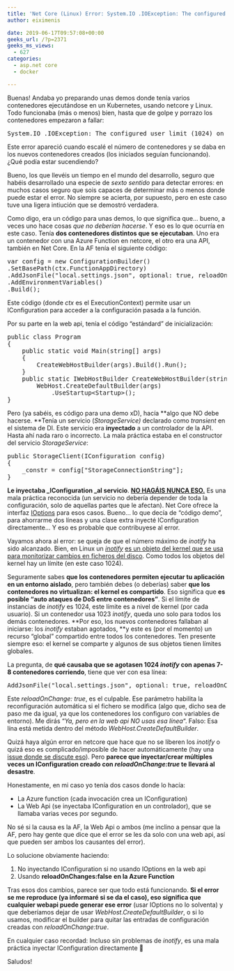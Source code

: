 ```yaml
---
title: 'Net Core (Linux) Error: System.IO .IOException: The configured user limit on the number of inotify instances has been reached'
author: eiximenis

date: 2019-06-17T09:57:08+00:00
geeks_url: /?p=2371
geeks_ms_views:
  - 627
categories:
  - asp.net core
  - docker

---
```

Buenas! Andaba yo preparando unas demos donde tenía varios contenedores ejecutándose en un Kubernetes, usando netcore y Linux. Todo funcionaba (más o menos) bien, hasta que de golpe y porrazo los contenedores empezaron a fallar:

<pre><span class="js-display-url">System.IO</span><span class="tco-ellipsis"><span class="invisible"> </span></span>.IOException: The configured user limit (1024) on the number of inotify instances has been reached</pre>

Este error apareció cuando escalé el número de contenedores y se daba en los nuevos contenedores creados (los iniciados seguían funcionando). ¿Qué podía estar sucendiendo?
  
<!--more-->


  
Bueno, los que llevéis un tiempo en el mundo del desarrollo, seguro que habéis desarrollado una especie de _sexto sentido_ para detectar errores: en muchos casos seguro que sois capaces de determinar más o menos donde puede estar el error. No siempre se acierta, por supuesto, pero en este caso tuve una ligera intiución que se demostró verdadera.
  
Como digo, era un código para unas demos, lo que significa que... bueno, a veces uno hace cosas _que no deberían hacerse_. Y eso es lo que ocurría en este caso. Tenía **dos contenedores distintos que se ejecutaban**. Uno era un contenedor con una Azure Function en netcore, el otro era una API, también en Net Core. En la AF tenía el siguiente código:

<pre class="EnlighterJSRAW" data-enlighter-language="csharp">var config = new ConfigurationBuilder()
.SetBasePath(ctx.FunctionAppDirectory)
.AddJsonFile("local.settings.json", optional: true, reloadOnChange: true)
.AddEnvironmentVariables()
.Build();</pre>

Este código (donde _ctx_ es el ExecutionContext) permite usar un IConfiguration para acceder a la configuración pasada a la función.
  
Por su parte en la web api, tenía el código &#8220;estándard&#8221; de inicialización:

<pre class="EnlighterJSRAW" data-enlighter-language="csharp">public class Program
{
    public static void Main(string[] args)
    {
        CreateWebHostBuilder(args).Build().Run();
    }
    public static IWebHostBuilder CreateWebHostBuilder(string[] args) =&gt;
        WebHost.CreateDefaultBuilder(args)
            .UseStartup&lt;Startup&gt;();
}</pre>

Pero (ya sabéis, es código para una demo xD), hacía **algo que NO debe hacerse. **Tenía un servicio (_StorageService)_ declarado como _transient_ en el sistema de DI. Este servicio era **inyectado** a un controlador de la API. Hasta ahí nada raro o incorrecto. La mala práctica estaba en el constructor del servicio _StorageService_:

<pre class="EnlighterJSRAW" data-enlighter-language="null">public StorageClient(IConfiguration config)
{
    _constr = config["StorageConnectionString"];
}</pre>

**Le inyectaba _IConfiguration _al servicio**. **<span style="text-decoration: underline;">NO HAGÁIS NUNCA ESO.</span>** Es una mala práctica reconocida (un servicio no debería depender de toda la configuración, solo de aquellas partes que le afectan). Net Core ofrece la interfaz [IOptions<T>][1] para esos casos. Bueno... lo que decía de &#8220;código demo&#8221;, para ahorrarme dos líneas y una clase extra inyecté IConfiguration directamente... Y eso es probable que contribuyese al error.
  
Vayamos ahora al error: se queja de que el número máximo de _inotify_ ha sido alcanzado. Bien, en Linux un [_inotify_][2] [es un objeto del kernel que se usa para monitorizar cambios en ficheros del disco][2]. Como todos los objetos del kernel hay un límite (en este caso 1024).
  
Seguramente sabes **que los contenedores permiten ejecutar tu aplicación en un entorno aislado**, pero también debes (o deberías) saber **que los contenedores no virtualizan: el kernel es compartido**. Eso significa que **es posible &#8220;auto ataques de DoS entre contenedores&#8221;**. Si el límite de instancias de _inotify_ es 1024, este límite es a nivel de kernel (por cada usuario). Si un contenedor usa 1023 _inotify_, queda uno solo para todos los demás contenedores. **Por eso, los nuevos contenedores fallaban al iniciarse: los _inotify_ estaban agotados, **y este es (por el momento) un recurso &#8220;global&#8221; compartido entre todos los contenedores. Ten presente siempre eso: el kernel se comparte y algunos de sus objetos tienen límites globales.
  
La pregunta, de **qué causaba que se agotasen 1024 _inotify_ con apenas 7-8 contenedores corriendo**, tiene que ver con esa línea:

<pre class="EnlighterJSRAW" data-enlighter-language="null">AddJsonFile("local.settings.json", optional: true, reloadOnChange: true)</pre>

Este _reloadOnChange: true_, es el culpable. Ese parámetro habilita la reconfiguración automática si el fichero se modifica (algo que, dicho sea de paso me da igual, ya que los contenedores los configuro con variables de entorno). Me dirás &#8220;_Ya, pero en la web api NO usas esa línea_&#8220;. Falso: Esa lína está metida dentro del método _WebHost.CreateDefaultBuilder_.
  
Quizá haya algún error en netcore que hace que no se liberen los _inotify_ o quizá eso es complicado/imposible de hacer automáticamente (hay una [issue donde se discute eso][3]). Pero **parece que inyectar/crear múltiples veces un IConfiguration creado con _reloadOnChange:true_ te llevará al desastre**.
  
Honestamente, en mi caso yo tenía dos casos donde lo hacía:

  * La Azure function (cada invocación crea un IConfiguration)
  * La Web Api (se inyectaba IConfiguration en un controlador), que se llamaba varias veces por segundo.

No sé si la causa es la AF, la Web Api o ambos (me inclino a pensar que la AF, pero hay gente que dice que el error se les da solo con una web api, así que pueden ser ambos los causantes del error).
  
Lo solucione obviamente haciendo:

  1. No inyectando IConfiguration si no usando IOptions<T> en la web api
  2. Usando **reloadOnChanges:false** **en la Azure Function**

Tras esos dos cambios, parece ser que todo está funcionando. **Si el error se me reproduce (ya informaré si se da el caso), eso significa que cualquier webapi puede generar ese error** (usar IOptions<T> no lo solventa) y que deberíamos dejar de usar _WebHost.CreateDefaultBuilder_, o si lo usamos, modificar el builder para quitar las entradas de configuración creadas con _reloadOnChange:true_.
  
En cualquier caso recordad: Incluso sin problemas de _inotify_, es una mala práctica inyectar IConfiguration directamente 🙂
  
Saludos!
  
&nbsp;

 [1]: https://docs.microsoft.com/en-us/dotnet/api/microsoft.extensions.options.ioptions-1?view=aspnetcore-2.2
 [2]: http://man7.org/linux/man-pages/man7/inotify.7.html
 [3]: https://github.com/dotnet/corefx/issues/32024
